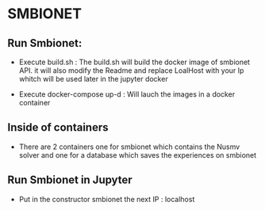 # SMBIONET



## Run Smbionet:



- Execute build.sh : The build.sh will build the docker image of smbionet API. it will also modify the Readme and replace LoalHost with your Ip whitch will be used later in the jupyter docker

- Execute docker-compose up-d : Will lauch the images in a docker container



## Inside of containers



- There are 2 containers one for smbionet which contains the Nusmv solver and one for a database which saves the experiences on smbionet



## Run Smbionet in Jupyter



- Put in the constructor smbionet the next IP : localhost
